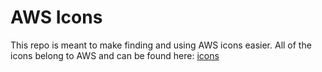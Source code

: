 # AWS Icons

This repo is meant to make finding and using AWS icons easier. All of the icons belong to AWS and can be found here: [icons](https://aws.amazon.com/architecture/icons/)


